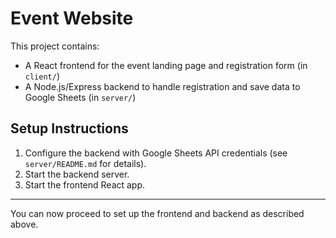 # Event Website

This project contains:
- A React frontend for the event landing page and registration form (in `client/`)
- A Node.js/Express backend to handle registration and save data to Google Sheets (in `server/`)

## Setup Instructions

1. Configure the backend with Google Sheets API credentials (see `server/README.md` for details).
2. Start the backend server.
3. Start the frontend React app.

---

You can now proceed to set up the frontend and backend as described above.